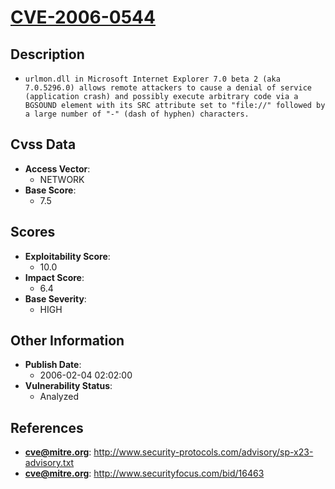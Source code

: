 
# [CVE-2006-0544](http://www.security-protocols.com/advisory/sp-x23-advisory.txt)

## Description

- `urlmon.dll in Microsoft Internet Explorer 7.0 beta 2 (aka 7.0.5296.0) allows remote attackers to cause a denial of service (application crash) and possibly execute arbitrary code via a BGSOUND element with its SRC attribute set to "file://" followed by a large number of "-" (dash of hyphen) characters.`

## Cvss Data

- **Access Vector**:
  - NETWORK
- **Base Score**:
  - 7.5

## Scores

- **Exploitability Score**:
  - 10.0
- **Impact Score**:
  - 6.4
- **Base Severity**:
  - HIGH

## Other Information

- **Publish Date**:
  - 2006-02-04 02:02:00
- **Vulnerability Status**:
  - Analyzed

## References

- **cve@mitre.org**: http://www.security-protocols.com/advisory/sp-x23-advisory.txt
- **cve@mitre.org**: http://www.securityfocus.com/bid/16463
